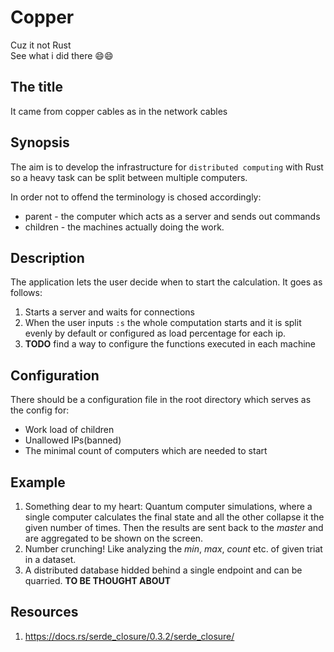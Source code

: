# Copper
Cuz it not Rust \
See what i did there 😄😄

## The title
It came from copper cables as in the network cables

## Synopsis
The aim is to develop the infrastructure for `distributed computing` with Rust so a heavy task can be split between multiple computers.

In order not to offend the terminology is chosed accordingly:
- parent - the computer which acts as a server and sends out commands
- children - the machines actually doing the work.

## Description
The application lets the user decide when to start the calculation. It goes as follows:
1. Starts a server and waits for connections
1. When the user inputs `:s` the whole computation starts and it is split evenly by default or configured as load percentage for each ip.
1. **TODO** find a way to configure the functions executed in each machine

## Configuration
There should be a configuration file in the root directory which serves as the config for:
- Work load of children
- Unallowed IPs(banned)
- The minimal count of computers which are needed to start

## Example
1. Something dear to my heart: Quantum computer simulations, where a single computer calculates the final state and all the other collapse it the given number of times. Then the results are sent back to the *master* and are aggregated to be shown on the screen.
1. Number crunching! Like analyzing the *min*, *max*, *count* etc. of given triat in a dataset.
1. A distributed database hidded behind a single endpoint and can be quarried. **TO BE THOUGHT ABOUT**

## Resources
1. https://docs.rs/serde_closure/0.3.2/serde_closure/
